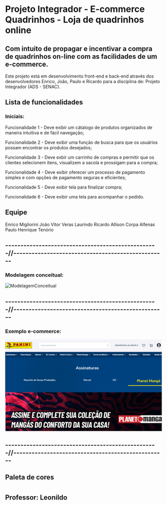 # Projeto Integrador - E-commerce Quadrinhos - Loja de quadrinhos online

## Com intuito de propagar e incentivar a compra de quadrinhos on-line com as facilidades de um e-commerce.

Este projeto está em desenvolvimento front-end e back-end através dos desenvolvedores Enrico, João, Paulo e Ricardo para a disciplina de: Projeto Integrador (ADS - SENAC).

## Lista de funcionalidades

### Iniciais:

Funcionalidade 1 - Deve exibir um cátalogo de produtos organizados de maneira intuitiva e de fácil navegação; 

Funcionalidade 2 - Deve exibir uma função de busca para que os usuários possam encontrar os produtos desejados;

Funcionalidade 3 - Deve exbir um carrinho de compras e permitir que os clientes selecionem itens, visualizem a sacola e prossigam para a compra;

Funcionalidade 4 - Deve exibir oferecer um processo de pagamento simples e com opções de pagamento seguras e eficientes;

Funcionalidade 5 - Deve exibir tela para finalizar compra;

Funcionalidade 6 - Deve exibir uma tela para acompanhar o pedido.



## Equipe

Enrico Migliorini
João Vitor Veras Laurindo
Ricardo Allison Corpa Alfenas
Paulo Henrique Tenório


## --------------------------------------------------//--------------------------------------------------

### Modelagem conceitual:

![ModelagemConceitual](https://github.com/RicardoCorpa/ecommerce4D/blob/1096b84523fdc1b0ca744592eeca2b2ac39d4554/modeloConceitualMobile.png)

## --------------------------------------------------//--------------------------------------------------

### Exemplo e-commerce:

![BaseEcommerce](https://github.com/RicardoCorpa/ecommerce4D/blob/main/Base_quadrinhos_ecommerce.png)

## --------------------------------------------------//--------------------------------------------------


## Paleta de cores

#

#

#

#

## Professor: Leonildo
